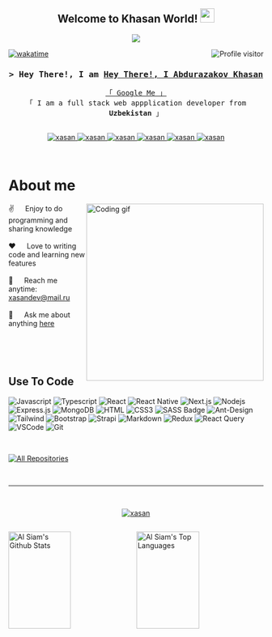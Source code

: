 
<h2 align="center">
  Welcome to Khasan World!
  <img src="https://media.giphy.com/media/hvRJCLFzcasrR4ia7z/giphy.gif" width="28">
</h2>



<p align="center">
  <a href="https://github.com/xasan"><img src="https://readme-typing-svg.herokuapp.com/?lines=Self%20Taught%20Programmer;Front%20End%20Developer;1.5%2B%20years%20of%20coding%20experience;Always%20learning%20new%20things&center=true&width=380&height=45"></a>
</p>



<a href="https://komarev.com/ghpvc/?username=xasan100">
  <img align="right" src="https://komarev.com/ghpvc/?username=xasan&label=Visitors&color=0e75b6&style=flat" alt="Profile visitor" />
</a>


[![wakatime](https://wakatime.com/badge/user/eebb3dd8-d9b2-40de-9b88-6fd6cac99dbc.svg)](https://wakatime.com/@eebb3dd8-d9b2-40de-9b88-6fd6cac99dbc)

<!-- Intro  -->
<h3 align="center">
        <samp>&gt; Hey There!, I am
                <b><a target="_blank" href="https://xasandev.com">Hey There!, I Abdurazakov Khasan</a></b>
        </samp>
</h3>


<p align="center"> 
  <samp>
    <a href="https://www.google.com/search?q=Xasan">「 Google Me 」</a>
    <br>
    「 I am a full stack web appplication developer from <b>Uzbekistan</b> 」
    <br>
    <br>
  </samp>
</p>

<p align="center">
 <a href="https://xasandev.com" target="blank">
  <img src="https://img.shields.io/badge/Website-DC143C?style=for-the-badge&logo=medium&logoColor=white" alt="xasan" />
 </a>
 <a href="https://linkedin.com/in/https://www.linkedin.com/in/xasan-abdurazakov-0a070825b/" target="_blank">
  <img src="https://img.shields.io/badge/LinkedIn-0077B5?style=for-the-badge&logo=linkedin&logoColor=white" alt="xasan"/>
 </a>
 <a href="https://dev.to/xasan100" target="_blank">
  <img src="https://img.shields.io/badge/dev.to-0A0A0A?style=for-the-badge&logo=dev.to&logoColor=white" alt="xasan" />
 </a>
 <a href="https://t.me/web_js" target="_blank">
  <img src="https://www.google.com/url?sa=i&url=https%3A%2F%2Fcommons.wikimedia.org%2Fwiki%2FFile%3ATelegram_logo.svg&psig=AOvVaw3OccLBG8l0IkHEnK4rcECr&ust=1692349082241000&source=images&cd=vfe&opi=89978449&ved=0CBAQjRxqFwoTCMCI1OCp44ADFQAAAAAdAAAAABAE" alt="xasan" />
 </a>
 <a href="https://instagram.com/xasan.o5o" target="_blank">
  <img src="https://img.shields.io/badge/Instagram-fe4164?style=for-the-badge&logo=instagram&logoColor=white" alt="xasan" />
 </a> 
 <a href="https://www.facebook.com/xasanboy.abdurazaqov.1" target="_blank">
  <img src="https://img.shields.io/badge/Facebook-20BEFF?&style=for-the-badge&logo=facebook&logoColor=white" alt="xasan"  />
  </a> 
</p>
<br />

<!-- About Section -->
 # About me
 
<p>
 <img align="right" width="350" src="/assets/programmer.gif" alt="Coding gif" />
  
 ✌️ &emsp; Enjoy to do programming and sharing knowledge <br/><br/>
 ❤️ &emsp; Love to writing code and learning new features<br/><br/>
 📧 &emsp; Reach me anytime: xasandev@mail.ru<br/><br/>
 💬 &emsp; Ask me about anything [here](https://github.com/xasan100)

</p>

<br/>
<br/>
<br/>

## Use To Code

![Javascript](https://img.shields.io/badge/Javascript-F0DB4F?style=for-the-badge&labelColor=black&logo=javascript&logoColor=F0DB4F)
![Typescript](https://img.shields.io/badge/Typescript-007acc?style=for-the-badge&labelColor=black&logo=typescript&logoColor=007acc)
![React](https://img.shields.io/badge/-React-61DBFB?style=for-the-badge&labelColor=black&logo=react&logoColor=61DBFB)
![React Native](https://img.shields.io/badge/React_Native-20232A?style=for-the-badge&logo=react&logoColor=61DAFB)
![Next.js](https://img.shields.io/badge/next.js-000000?style=for-the-badge&logo=nextdotjs&logoColor=white)
![Nodejs](https://img.shields.io/badge/Nodejs-3C873A?style=for-the-badge&labelColor=black&logo=node.js&logoColor=3C873A)
![Express.js](https://img.shields.io/badge/Express.js-000000?style=for-the-badge&logo=express&logoColor=white)
![MongoDB](https://img.shields.io/badge/MongoDB-4EA94B?style=for-the-badge&logo=mongodb&logoColor=white)
![HTML](https://img.shields.io/badge/HTML5-E34F26?style=for-the-badge&logo=html5&logoColor=white)
![CSS3](https://img.shields.io/badge/CSS3-1572B6?style=for-the-badge&logo=css3&logoColor=white)
![SASS Badge](https://img.shields.io/badge/Sass-CC6699?style=for-the-badge&logo=sass&logoColor=white)
![Ant-Design](https://img.shields.io/badge/AntDesign-0170FE?style=for-the-badge&logo=antdesign&logoColor=white)
![Tailwind](https://img.shields.io/badge/Tailwind_CSS-092749?style=for-the-badge&logo=tailwindcss&logoColor=06B6D4&labelColor=000000)
![Bootstrap](https://img.shields.io/badge/Bootstrap-563D7C?style=for-the-badge&logo=bootstrap&logoColor=white)
![Strapi](https://img.shields.io/badge/strapi-2E7EEA?style=for-the-badge&logo=strapi&logoColor=white)
![Markdown](https://img.shields.io/badge/Markdown-000000?style=for-the-badge&logo=markdown&logoColor=white)
![Redux](https://img.shields.io/badge/Redux-593D88?style=for-the-badge&logo=redux&logoColor=white)
![React Query](https://img.shields.io/badge/-React_Query-FF4154?style=for-the-badge&logo=react%20query&logoColor=white)
![VSCode](https://img.shields.io/badge/Visual_Studio-0078d7?style=for-the-badge&logo=visual%20studio&logoColor=white)
![Git](https://img.shields.io/badge/Git-F05032?style=for-the-badge&logo=git&logoColor=white)

<br/>

<!-- ## Top Open Source -
[![Web Projects](https://github-readme-stats.vercel.app/api/pin/?username=xasan&repo=web-projects&border_color=7F3FBF&bg_color=0D1117&title_color=C9D1D9&text_color=8B949E&icon_color=7F3FBF)](https://github.com/xasan100?tab=repositories)
[![Al Folio](https://github-readme-stats.vercel.app/api/pin/?username=xasan&repo=al-folio&border_color=7F3FBF&bg_color=0D1117&title_color=C9D1D9&text_color=8B949E&icon_color=7F3FBF)](https://github.com/xasan100/schoolCrm)
[![Al Xasan Readme](https://github-readme-stats.vercel.app/api/pin/?username=xasan&repo=xasan&border_color=7F3FBF&bg_color=0D1117&title_color=C9D1D9&text_color=8B949E&icon_color=7F3FBF)](https://github.com/https://github.com/aliUbaydullayev5/EVR-XALQARO-UNIVERSITETI)
[![Al Xasam Teminal](https://github-readme-stats.vercel.app/api/pin/?username=xasan&repo=xasan.github.io&border_color=7F3FBF&bg_color=0D1117&title_color=C9D1D9&text_color=8B949E&icon_color=7F3FBF)](https://github.com/xasan100) -->

<p align="left">
  <a href="https://github.com/xasan100?tab=repositories" target="_blank"><img alt="All Repositories" title="All Repositories" src="https://img.shields.io/badge/-All%20Repos-2962FF?style=for-the-badge&logo=koding&logoColor=white"/></a>
</p>

<br/>
<hr/>
<br/>

<p align="center">
  <a href="https://github.com/xasan100">
    <img src="https://github-readme-streak-stats.herokuapp.com/?user=xasan&theme=radical&border=7F3FBF&background=0D1117" alt="xasan"/>
  </a>
</p>

<p align="center">
  <a href="https://github.com/xasan100">
    <img src="https://github-profile-summary-cards.vercel.app/api/cards/profile-details?username=xasan&theme=radical" alt=""/>
  </a>
</p>

<a> 
    <a href="https://github.com/xasan100"><img alt="Al Siam's Github Stats" src="https://denvercoder1-github-readme-stats.vercel.app/api?username=xasan&show_icons=true&count_private=true&theme=react&border_color=7F3FBF&bg_color=0D1117&title_color=F85D7F&icon_color=F8D866" height="192px" width="49.5%"/></a>
  <a href="https://github.com/xasan100"><img alt="Al Siam's Top Languages" src="https://denvercoder1-github-readme-stats.vercel.app/api/top-langs/?username=xasan&langs_count=8&layout=compact&theme=react&border_color=7F3FBF&bg_color=0D1117&title_color=F85D7F&icon_color=F8D866" height="192px" width="49.5%"/></a>
  <br/>
</a>
